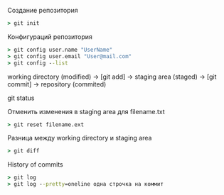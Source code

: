 Создание репозитория
```cmd
> git init
```
Конфигураций репозитория
```cmd
> git config user.name "UserName"
> git config user.email "User@mail.com"
> git config --list
```
working directory (modified) -> [git add] -> staging area (staged) -> [git commit] -> repository (commited)

git status

Отменить изменения в staging area для filename.txt
```cmd
> git reset filename.ext
```
Разница между working directory и staging area
```cmd
> git diff
```
History of commits
```cmd
> git log
> git log --pretty=oneline одна строчка на коммит
```
